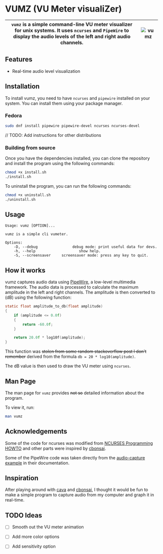 # VUMZ (VU Meter visualiZer)

| <code>vumz</code> is a simple command-line VU meter visualizer for unix systems. It uses <code>ncurses</code> and <code>PipeWire</code> to display the audio levels of the left and right audio channels. | ![vumz](doc/vumz.gif "vumz") |
|---|---|


## Features
- Real-time audio level visualization

## Installation

To install vumz, you need to have `ncurses` and `pipewire` installed on your system. You can install them using your package manager.

### Fedora
```bash
sudo dnf install pipewire pipewire-devel ncurses ncurses-devel
```

// TODO: Add instructions for other distributions

### Building from source

Once you have the dependencies installed, you can clone the repository and install the program using the following commands:

```bash
chmod +x install.sh
./install.sh
```

To uninstall the program, you can run the following commands:

```bash
chmod +x uninstall.sh
./uninstall.sh
```

## Usage

```
Usage: vumz [OPTION]...

vumz is a simple cli vumeter.

Options:
    -D, --debug                debug mode: print useful data for devs.
    -h, --help                    show help.
    -S, --screensaver     screensaver mode: press any key to quit.
```
## How it works

vumz captures audio data using [PipeWire](https://pipewire.org/), a low-level multimedia framework. The audio data is processed to calculate the maximum amplitude in the left and right channels. The amplitude is then converted to (dB) using the following function:

```c
static float amplitude_to_db(float amplitude)
{
    if (amplitude <= 0.0f)
    {
        return -60.0f;
    }

    return 20.0f * log10f(amplitude);
}
```

This function was ~~stolen from some random stackoverflow post I don't remember~~ derived from the formula `db = 20 * log10(amplitude)`.

The dB value is then used to draw the VU meter using `ncurses`.

## Man Page

The man page for `vumz` provides ~~not so~~ detailed information about the program.

To view it, run:

```bash
man vumz
```

## Acknowledgements

Some of the code for ncurses was modified from [NCURSES Programming HOWTO](https://tldp.org/HOWTO/NCURSES-Programming-HOWTO/index.html) and other parts were inspired by [cbonsai](https://gitlab.com/jallbrit/cbonsai).

Some of the PipeWire code was taken directly from the [audio-capture example](https://docs.pipewire.org/audio-capture_8c-example.html#a9) in their documentation.

## Inspiration

After playing around with [cava](https://github.com/karlstav/cava) and [cbonsai](https://gitlab.com/jallbrit/cbonsai), I thought it would be fun to make a simple program to capture audio from my computer and graph it in real-time.

## TODO Ideas

- [ ] Smooth out the VU meter animation
- [ ] Add more color options
- [ ] Add sensitivity option

